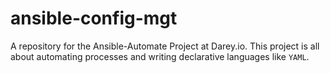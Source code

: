 # ansible-config-mgt
A repository for the Ansible-Automate Project at Darey.io. This project is all about automating processes and writing declarative languages like `YAML`.
